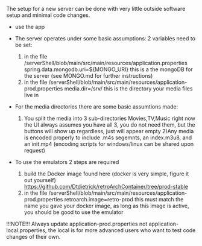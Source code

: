 The setup for a new server can be done with very little outside software setup and minimal code changes.

- use the app

- The server operates under some basic assumptions:
  2 variables need to be set:
    1) in the file /serverShell/blob/main/src/main/resources/application.properties
      spring.data.mongodb.uri=${MONGO_URI}
      this is a the mongoDB for the server (see MONGO.md for further instructions)
    2)  in the file /serverShell/blob/main/src/main/resources/application-prod.properties
      media.dir=/srv/
      this is the directory your media files live in
 - For the media directories there are some basic assumtions made:
    1) You split the media into 3 sub-directories Movies,TV,Music
        right now the UI always assumes you have all 3, you do not need them, but the buttons will show up regardless, just will appear empty
    2)Any media is encoded properly to include .m4s segemnts, an index.m3u8, and an init.mp4 (encoding scripts for windows/linux can be shared upon request)
 - To use the emulators 2 steps are required
    1) build the Docker image found here (docker is very simple, figure it out yourself)
    https://github.com/Dtdietrick/retroArchContainer/tree/prod-stable
    2) in the file /serverShell/blob/main/src/main/resources/application-prod.properties
    retroarch.image=retro-prod
    this must match the name you gave your docker image, as long as this image is active, you should be good to use the emulator

!!!NOTE!!!
Always update application-prod.properties not application-local.properties, the local is for more advanced users who want to test code changes of their own.


    
